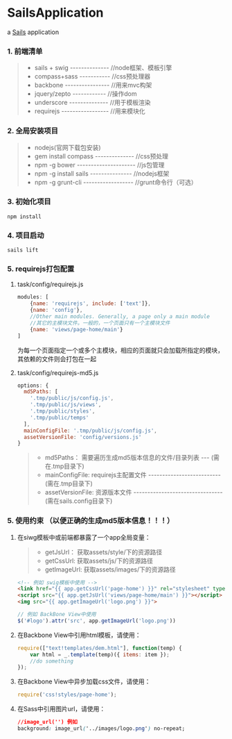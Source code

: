 # SailsApplication

a [Sails](http://sailsjs.org) application

### 1. 前端清单

> * sails + swig -------------- //node框架、模板引擎
> * compass+sass ----------- //css预处理器
> * backbone ---------------- //用来mvc构架
> * jquery/zepto ------------ //操作dom
> * underscore -------------- //用于模板渲染
> * requirejs ----------------- //用来模块化


### 2. 全局安装项目

> * nodejs(官网下载包安装)
> * gem install compass -------------- //css预处理
> * npm -g bower --------------------- //js包管理
> * npm -g install sails --------------- //nodejs框架
> * npm -g grunt-cli ------------------ //grunt命令行（可选）

### 3. 初始化项目

```
npm install
```

### 4. 项目启动

```
sails lift
```

### 5. requirejs打包配置
1. task/config/requirejs.js

    ```javascript
    modules: [
        {name: 'requirejs', include: ['text']},
        {name: 'config'},
        //Other main modules. Generally, a page only a main module
        //其它的主模块文件。一般的，一个页面只有一个主模块文件
        {name: 'views/page-home/main'}
    ]
    ```
    为每一个页面指定一个或多个主模块，相应的页面就只会加载所指定的模块，其依赖的文件则会打包在一起

1. task/config/requirejs-md5.js

    ```javascript
    options: {
      md5Paths: [
        '.tmp/public/js/config.js',
        '.tmp/public/js/views',
        '.tmp/public/styles',
        '.tmp/public/temps'
      ],
      mainConfigFile: '.tmp/public/js/config.js',
      assetVersionFile: 'config/versions.js'
    }
    ```

    > * md5Paths： 需要遍历生成md5版本信息的文件/目录列表 --- (需在.tmp目录下)
    > * mainConfigFile: requirejs主配置文件 -------------------------- (需在.tmp目录下)
    > * assetVersionFile: 资源版本文件 -------------------------------- (需在sails.config目录下)

### 5. 使用约束 （以便正确的生成md5版本信息！！！）
1. 在siwg模板中或前端都暴露了一个app全局变量：
    > * getJsUrl： 获取assets/style/下的资源路径
    > * getCssUrl: 获取assets/js/下的资源路径
    > * getImageUrl: 获取assets/images/下的资源路径

    ```html
    <!-- 例如 swig模板中使用 -->
    <link href="{{ app.getCssUrl('page-home') }}" rel="stylesheet" type="text/css"/>
    <script src="{{ app.getJsUrl('views/page-home/main') }}"></script>
    <img src="{{ app.getImageUrl('logo.png') }}">
    ```
    ```javascript
    // 例如 BackBone View中使用
    $('#logo').attr('src', app.getImageUrl('logo.png'))
    ```

1. 在Backbone View中引用html模板，请使用：

    ```javascript
    require(["text!templates/dem.html"], function(temp) {
        var html = _.template(temp)({ items: item });
        //do something
    });
    ```

1. 在Backbone View中异步加载css文件，请使用：

    ```javascript
    require('css!styles/page-home');
    ```

1. 在Sass中引用图片url，请使用：

    ```css
    //image_url('') 例如
    background: image_url('../images/logo.png') no-repeat;
    ```












